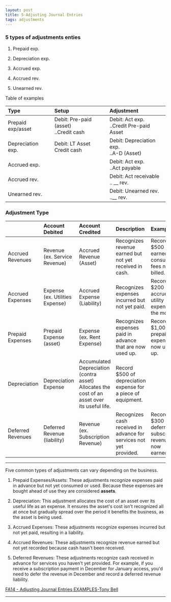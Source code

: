 ```yaml
---
layout: post
title: 5-Adjusting Journal Entries
tags: adjustments
---
```


### 5 types of adjustments enties

1. Prepaid exp.

2. Depreciation exp.

3. Accrued exp.

4. Accrued rev.

5. Unearned rev.


Table of examples

| Type | Setup | Adjustment |
|:-----|:------|:-----------|
| Prepaid exp/asset | Debit: Pre-paid (asset)<br> ..Credit cash| Debit: Act exp.<br> ..Credit Pre-paid Asset|
| Depreciation exp. | Debit: LT Asset<br> Credit cash| Debit: Depreciation exp.<br> ..A-D (Asset)|
| Accrued exp. | |  Debit: Act exp.<br> ..Act payable|
| Accrued rev. | |  Debit: Act receivable<br> .. __ rev.|
| Unearned rev. | |  Debit: Unearned rev.<br> ..__ rev.|

### Adjustment Type

|  | Account Debited | Account Credited | Description | Example |
|:---------------|:---------------|:----------------|:-----------|:-------|
| Accrued Revenues | Revenue<br>(ex. Service Revenue) | Accrued Revenue (Asset) | Recognizes revenue earned but not yet received in cash. | Record $500 of earned consulting fees not yet billed. |
| Accrued Expenses | Expense<br>(ex. Utilities Expense) | Accrued Expense (Liability) | Recognizes expenses incurred but not yet paid. | Record $200 of accrued utility expense for the month. |
| Prepaid Expenses | Prepaid Expense (asset) | Expense<br>(ex. Rent Expense) | Recognizes expenses paid in advance that are now used up. | Record $1,000 of prepaid rent expense now used up. |
| Depreciation | Depreciation Expense | Accumulated Depreciation (contra asset)	Allocates the cost of an asset over its useful life. | Record $500 of depreciation expense for a piece of equipment. |
| Deferred Revenues | Deferred Revenue (liability) | Revenue<br>(ex. Subscription Revenue) | Recognizes cash received in advance for services not yet provided. | Record $300 of deferred subscription revenue now earned.


---

Five common types of adjustments can vary depending on the business. 


1. Prepaid Expenses/Assets: These adjustments recognize expenses paid in advance but not yet consumed or used. Because these expenses are bought ahead of use they are considered **assets**.

1. Depreciation: This adjustment allocates the cost of an asset over its useful life as an expense. It ensures the asset's cost isn't recognized all at once but gradually spread over the period it benefits the business, as the asset is being used.

2. Accrued Expenses: These adjustments recognize expenses incurred but not yet paid, resulting in a liability. 

1. Accrued Revenues: These adjustments recognize revenue earned but not yet recorded because cash hasn't been received. 

1. Deferred Revenues: These adjustments recognize cash received in advance for services you haven't yet provided. For example, if you receive a subscription payment in December for January access, you'd need to defer the revenue in December and record a deferred revenue liability.


[FA14 - Adjusting Journal Entries EXAMPLES-Tony Bell](https://www.youtube.com/watch?v=gkqoIqeiCsU)

---
